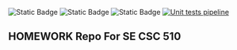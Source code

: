 ![Static Badge](https://img.shields.io/badge/language-Python-%234C2FA7)
![Static Badge](https://img.shields.io/badge/license-AGPL%20v3-orange)
![Static Badge](https://img.shields.io/badge/platform-linux-red)
[![Unit tests pipeline](https://github.com/SE-Fall-2024-Team-69/HomeWork/actions/workflows/unit_tests.yml/badge.svg)](https://github.com/SE-Fall-2024-Team-69/HomeWork/actions/workflows/unit_tests.yml)

## HOMEWORK Repo For SE CSC 510
